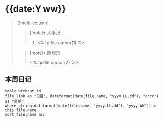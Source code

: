 # {{date:Y ww}}

> [!multi-column]
> 
> > [!note]+ 大事记
> > 
> > 1. <% tp.file.cursor(1) %>
> 
> > [!note]+ 随想录
> > 
> > <% tp.file.cursor(2) %>

## 本周日记

```dataview
table without id
file.link as "日期", dateformat(date(file.name, "yyyy.LL.dd"), "cccc") as "星期"
where string(dateformat(date(file.name, "yyyy.LL.dd"), "yyyy WW")) = this.file.name
sort file.name asc
```